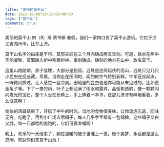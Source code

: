 ```yaml
---
title: "美丽的莫干山"
date: 2022-10-08T20:21:03+80:00
tags: ["莫干山"]
comments: true
---
```


美丽的莫干山
四（9）班 蔡书妍
暑假，我们一家四口去了莫干山游玩。它位于浙江省湖州市，比邻上海。

莫干山名字的由来是干将、莫邪夫妇在三个月内铸成两支宝剑。可是，铁水在炉中不能凝聚，莫邪跳入炉中殉祭炉神，宝剑铸成。铸剑的地方在山中，故名莫干。

这里山路陡峭，房子低矮，大部分是民宿。远处是连绵起伏的高山，近处只见几只小昆虫在捉迷藏。早晨，当你走在田间时，闻到的空气特别新鲜，牛羊还没起床，一阵微风拂过，让人感觉一丝凉爽。田地里的昆虫也是你可能从末见过的，比如说金龟子等。下了一夜的雨，叶子上都沾满了雨水和露珠，晶莹剔透的，像一颗颗闪闪发光的宝石。整个人坐在长椅上，手上捧着一本书，在那儿津津有味地看着，多么惬意啊！

愉快的清晨结束了，开启了中午的时光。当地的食物很美味，让你流连忘返，回味无穷。吃跑了，再到小广场去喂鸽子，每人几乎手里都有一包鸽粮，这些鸽子又白又胖，每一只都喂的饱饱的，它们可真幸福啊！

晚上，欢乐的一天结束了，躺在温暖的被子里睡上一觉，做个美梦，永远都是这么悠闲，欢迎你们来莫干山玩！
